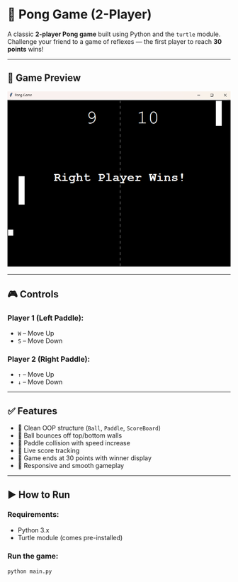 # 🏓 Pong Game (2-Player)

A classic **2-player Pong game** built using Python and the `turtle` module.  
Challenge your friend to a game of reflexes — the first player to reach **30 points** wins!

---

## 📸 Game Preview

![Game Screenshot](Gameplay.png)  

---

## 🎮 Controls

### Player 1 (Left Paddle):
- `W` – Move Up  
- `S` – Move Down

### Player 2 (Right Paddle):
- `↑` – Move Up  
- `↓` – Move Down

---

## ✅ Features

- 🧱 Clean OOP structure (`Ball`, `Paddle`, `ScoreBoard`)
- 🔁 Ball bounces off top/bottom walls
- 🧲 Paddle collision with speed increase
- 🧮 Live score tracking
- 🏁 Game ends at 30 points with winner display
- 🎯 Responsive and smooth gameplay

---

## ▶️ How to Run

### Requirements:
- Python 3.x
- Turtle module (comes pre-installed)

### Run the game:

```bash
python main.py
